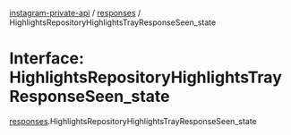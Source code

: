 [instagram-private-api](../../README.md) / [responses](../../modules/responses.md) / HighlightsRepositoryHighlightsTrayResponseSeen_state

# Interface: HighlightsRepositoryHighlightsTrayResponseSeen\_state

[responses](../../modules/responses.md).HighlightsRepositoryHighlightsTrayResponseSeen_state
